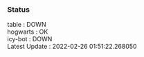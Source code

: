 ### Status


table : DOWN  
hogwarts : OK  
icy-bot : DOWN  
Latest Update : 2022-02-26 01:51:22.268050
